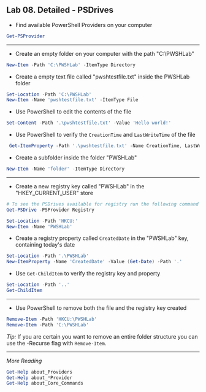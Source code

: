 ## Lab 08. Detailed - PSDrives

- Find available PowerShell Providers on your computer

```Powershell
Get-PSProvider
```

---

- Create an empty folder on your computer with the path "C:\PWSHLab\"

```Powershell
New-Item -Path 'C:\PWSHLab' -ItemType Directory
```

- Create a empty text file called "pwshtestfile.txt" inside the PWSHLab folder

```Powershell
Set-Location -Path 'C:\PWSHLab'
New-Item -Name 'pwshtestfile.txt' -ItemType File
```

- Use PowerShell to edit the contents of the file

```Powershell
Set-Content -Path '.\pwshtestfile.txt' -Value 'Hello world!'
```

- Use PowerShell to verify the `CreationTime` and `LastWriteTime` of the file

```Powershell
 Get-ItemProperty -Path '.\pwshtestfile.txt' -Name CreationTime, LastWriteTime
```

- Create a subfolder inside the folder "PWSHLab"

```Powershell
New-Item -Name 'folder' -ItemType Directory
```

---

- Create a new registry key called "PWSHLab" in the "HKEY_CURRENT_USER" store

```Powershell
# To see the PSDrives available for registry run the following command
Get-PSDrive -PSProvider Registry

Set-Location -Path 'HKCU:'
New-Item -Name 'PWSHLab'
```

- Create a registry property called `CreatedDate` in the "PWSHLab" key, containing today's date

```Powershell
Set-Location -Path '.\PWSHLab'
New-ItemProperty -Name 'CreatedDate' -Value (Get-Date) -Path '.'
```

- Use `Get-ChildItem` to verify the registry key and property

```Powershell
Set-Location -Path '..'
Get-ChildItem
```

---

- Use PowerShell to remove both the file and the registry key created

```Powershell
Remove-Item -Path 'HKCU:\PWSHLab'
Remove-Item -Path 'C:\PWSHLab'
```

*Tip:* If you are certain you want to remove an entire folder structure you can use the -Recurse flag with `Remove-Item`.

---

*More Reading*

```Powershell
Get-Help about_Providers
Get-Help about_*Provider
Get-Help about_Core_Commands
```
